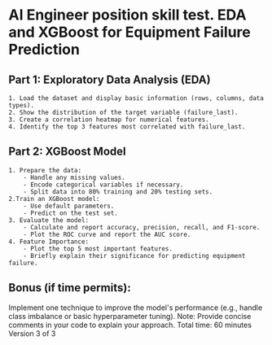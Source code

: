 # AI Engineer position skill test. EDA and XGBoost for Equipment Failure Prediction
## Part 1: Exploratory Data Analysis (EDA)
    1. Load the dataset and display basic information (rows, columns, data types).
    2. Show the distribution of the target variable (failure_last).
    3. Create a correlation heatmap for numerical features.
    4. Identify the top 3 features most correlated with failure_last.
## Part 2: XGBoost Model 
    1. Prepare the data:
        - Handle any missing values.
        - Encode categorical variables if necessary.
        - Split data into 80% training and 20% testing sets.
    2.Train an XGBoost model:
        - Use default parameters.
        - Predict on the test set.
    3. Evaluate the model:
        - Calculate and report accuracy, precision, recall, and F1-score.
        - Plot the ROC curve and report the AUC score.
    4. Feature Importance:
        - Plot the top 5 most important features.
        - Briefly explain their significance for predicting equipment failure.
## Bonus (if time permits):
Implement one technique to improve the model's performance (e.g., handle class imbalance or basic hyperparameter tuning).
Note: Provide concise comments in your code to explain your approach.
Total time: 60 minutes
Version 3 of 3

